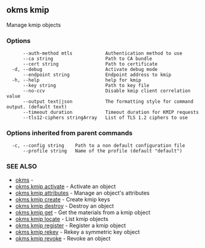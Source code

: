 ## okms kmip

Manage kmip objects

### Options

```
      --auth-method mtls            Authentication method to use
      --ca string                   Path to CA bundle
      --cert string                 Path to certificate
  -d, --debug                       Activate debug mode
      --endpoint string             Endpoint address to kmip
  -h, --help                        help for kmip
      --key string                  Path to key file
      --no-ccv                      Disable kmip client correlation value
      --output text|json            The formatting style for command output. (default text)
      --timeout duration            Timeout duration for KMIP requests
      --tls12-ciphers stringArray   List of TLS 1.2 ciphers to use
```

### Options inherited from parent commands

```
  -c, --config string    Path to a non default configuration file
      --profile string   Name of the profile (default "default")
```

### SEE ALSO

* [okms](okms.md)	 - 
* [okms kmip activate](okms_kmip_activate.md)	 - Activate an object
* [okms kmip attributes](okms_kmip_attributes.md)	 - Manage an object's attributes
* [okms kmip create](okms_kmip_create.md)	 - Create kmip keys
* [okms kmip destroy](okms_kmip_destroy.md)	 - Destroy an object
* [okms kmip get](okms_kmip_get.md)	 - Get the materials from a kmip object
* [okms kmip locate](okms_kmip_locate.md)	 - List kmip objects
* [okms kmip register](okms_kmip_register.md)	 - Register a kmip object
* [okms kmip rekey](okms_kmip_rekey.md)	 - Rekey a symmetric key object
* [okms kmip revoke](okms_kmip_revoke.md)	 - Revoke an object

